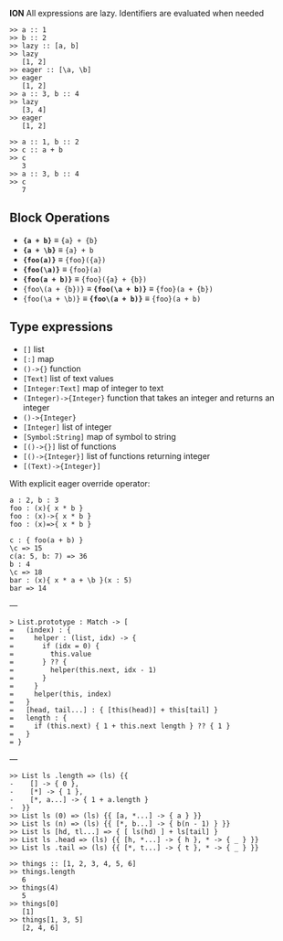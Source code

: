 __ION__ All expressions are lazy. Identifiers are evaluated when needed

	>> a :: 1
	>> b :: 2
	>> lazy :: [a, b]
	>> lazy
	   [1, 2]
	>> eager :: [\a, \b]
	>> eager
	   [1, 2]
	>> a :: 3, b :: 4
	>> lazy
	   [3, 4]
	>> eager
	   [1, 2]

	>> a :: 1, b :: 2
	>> c :: a + b
	>> c
	   3
	>> a :: 3, b :: 4
	>> c
	   7

## Block Operations

- __`{a + b}`__ ≡ `{a} + {b}`  
- __`{a + \b}`__ ≡ `{a} + b`  
- __`{foo(a)}`__ ≡ `{foo}({a})`  
- __`{foo(\a)}`__ ≡ `{foo}(a)`  
- __`{foo(a + b)}`__ ≡ `{foo}({a} + {b})`  
- `{foo\(a + {b})}` ≡ __`{foo(\a + b)}`__ ≡ `{foo}(a + {b})`  
- `{foo(\a + \b)}` ≡ __`{foo\(a + b)}`__ ≡ `{foo}(a + b)`  


## Type expressions

- `[]` list
- `[:]` map
- `()->{}` function
- `[Text]` list of text values
- `[Integer:Text]` map of integer to text
- `(Integer)->{Integer}` function that takes an integer and returns an integer
- `()->{Integer}`
- `[Integer]` list of integer
- `[Symbol:String]` map of symbol to string
- `[()->{}]` list of functions
- `[()->{Integer}]` list of functions returning integer
- `[(Text)->{Integer}]`

With explicit eager override operator:

	a : 2, b : 3
	foo : (x){ x * b }
	foo : (x)->{ x * b }
	foo : (x)=>{ x * b }
	
	c : { foo(a + b) }
	\c => 15
	c(a: 5, b: 7) => 36
	b : 4
	\c => 18
	bar : (x){ x * a + \b }(x : 5)
	bar => 14

—

	> List.prototype : Match -> [
	=   (index) : {
	=     helper : (list, idx) -> {
	=       if (idx = 0) {
	=         this.value
	=       } ?? {
	=         helper(this.next, idx - 1)
	=       }
	=     }
	=     helper(this, index)
	=   }
	=   [head, tail...] : { [this(head)] + this[tail] }
	=   length : {
	=     if (this.next) { 1 + this.next length } ?? { 1 }
	=   }
	= }

—  

	>> List ls .length => (ls) {{
	-    [] -> { 0 },
	-    [*] -> { 1 },
	-    [*, a...] -> { 1 + a.length }
	-  }}
	>> List ls (0) => (ls) {{ [a, *...] -> { a } }}
	>> List ls (n) => (ls) {{ [*, b...] -> { b(n - 1) } }}
	>> List ls [hd, tl...] => { [ ls(hd) ] + ls[tail] }
	>> List ls .head => (ls) {{ [h, *...] -> { h }, * -> { _ } }}
	>> List ls .tail => (ls) {{ [*, t...] -> { t }, * -> { _ } }}

	>> things :: [1, 2, 3, 4, 5, 6]
	>> things.length
	   6
	>> things(4)
	   5
	>> things[0]
	   [1]
	>> things[1, 3, 5]
	   [2, 4, 6]

